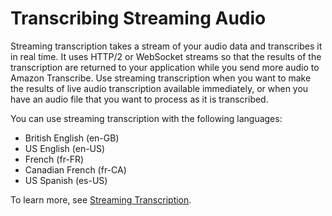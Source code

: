# Transcribing Streaming Audio<a name="how-streaming-transcription"></a>

Streaming transcription takes a stream of your audio data and transcribes it in real time\. It uses HTTP/2 or WebSocket streams so that the results of the transcription are returned to your application while you send more audio to Amazon Transcribe\. Use streaming transcription when you want to make the results of live audio transcription available immediately, or when you have an audio file that you want to process as it is transcribed\.

You can use streaming transcription with the following languages:
+ British English \(en\-GB\)
+ US English \(en\-US\)
+ French \(fr\-FR\)
+ Canadian French \(fr\-CA\)
+ US Spanish \(es\-US\)

To learn more, see [Streaming Transcription](streaming.md)\.